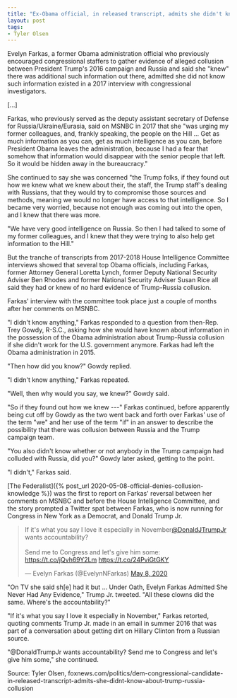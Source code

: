 ```yaml
---
title: "Ex-Obama official, in released transcript, admits she didn't know about Trump-Russia collusion despite prior claims"
layout: post
tags:
- Tyler Olsen
---
```


Evelyn Farkas, a former Obama administration official who previously encouraged congressional staffers to gather evidence of alleged collusion between President Trump's 2016 campaign and Russia and said she "knew" there was additional such information out there, admitted she did not know such information existed in a 2017 interview with congressional investigators.

[...]

Farkas, who previously served as the deputy assistant secretary of Defense for Russia/Ukraine/Eurasia, said on MSNBC in 2017 that she "was urging my former colleagues, and, frankly speaking, the people on the Hill ... Get as much information as you can, get as much intelligence as you can, before President Obama leaves the administration, because I had a fear that somehow that information would disappear with the senior people that left. So it would be hidden away in the bureaucracy."

She continued to say she was concerned "the Trump folks, if they found out how we knew what we knew about their, the staff, the Trump staff's dealing with Russians, that they would try to compromise those sources and methods, meaning we would no longer have access to that intelligence. So I became very worried, because not enough was coming out into the open, and I knew that there was more.

"We have very good intelligence on Russia. So then I had talked to some of my former colleagues, and I knew that they were trying to also help get information to the Hill."

But the tranche of transcripts from 2017-2018 House Intelligence Committee interviews showed that several top Obama officials, including Farkas, former Attorney General Loretta Lynch, former Deputy National Security Adviser Ben Rhodes and former National Security Adviser Susan Rice all said they had or knew of no hard evidence of Trump-Russia collusion.

Farkas' interview with the committee took place just a couple of months after her comments on MSNBC.

"I didn't know anything," Farkas responded to a question from then-Rep. Trey Gowdy, R-S.C., asking how she would have known about information in the possession of the Obama administration about Trump-Russia collusion if she didn't work for the U.S. government anymore. Farkas had left the Obama administration in 2015.

"Then how did you know?" Gowdy replied.

"I didn't know anything," Farkas repeated.

"Well, then why would you say, we knew?" Gowdy said.

"So if they found out how we knew ---" Farkas continued, before apparently being cut off by Gowdy as the two went back and forth over Farkas' use of the term "we" and her use of the term "if" in an answer to describe the possibility that there was collusion between Russia and the Trump campaign team.

"You also didn't know whether or not anybody in the Trump campaign had colluded with Russia, did you?" Gowdy later asked, getting to the point.

"I didn't," Farkas said.

[The Federalist]({% post_url 2020-05-08-official-denies-collusion-knowledge %}) was the first to report on Farkas' reversal between her comments on MSNBC and before the House Intelligence Committee, and the story prompted a Twitter spat between Farkas, who is now running for Congress in New York as a Democrat, and Donald Trump Jr.

<blockquote class="twitter-tweet"><p lang="en" dir="ltr">If it&#39;s what you say I love it especially in November<a href="https://twitter.com/DonaldJTrumpJr?ref_src=twsrc%5Etfw">@DonaldJTrumpJr</a> wants accountability?<br><br>Send me to Congress and let&#39;s give him some: <a href="https://t.co/jQvh69Y2Lm">https://t.co/jQvh69Y2Lm</a> <a href="https://t.co/24PviGtGKY">https://t.co/24PviGtGKY</a></p>&mdash; Evelyn Farkas (@EvelynNFarkas) <a href="https://twitter.com/EvelynNFarkas/status/1258802948479619084?ref_src=twsrc%5Etfw">May 8, 2020</a></blockquote> <script async src="https://platform.twitter.com/widgets.js" charset="utf-8"></script>

"On TV she said sh[e] had it but ... Under Oath, Evelyn Farkas Admitted She Never Had Any Evidence," Trump Jr. tweeted. "All these clowns did the same. Where's the accountability?"

"If it's what you say I love it especially in November," Farkas retorted, quoting comments Trump Jr. made in an email in summer 2016 that was part of a conversation about getting dirt on Hillary Clinton from a Russian source.

"@DonaldTrumpJr wants accountability? Send me to Congress and let's give him some," she continued.

Source: Tyler Olsen, foxnews.com/politics/dem-congressional-candidate-in-released-transcript-admits-she-didnt-know-about-trump-russia-collusion
